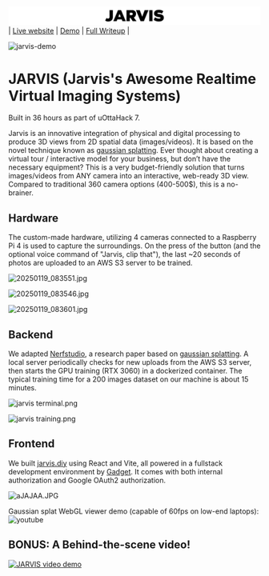 ![jarvis-banner](https://raw.githubusercontent.com/jarvis-gsplat/.github/refs/heads/main/profile/jarvis%20banner%20black.gif)
| [Live website](https://jarvis.diy/) | [Demo](https://www.youtube.com/watch?v=gfFOG19a_GA) | [Full Writeup](https://dorahacks.io/buidl/21579) |

![jarvis-demo](https://raw.githubusercontent.com/jarvis-gsplat/.github/refs/heads/main/profile/jarvis%20demo.gif)

# JARVIS (Jarvis's Awesome Realtime Virtual Imaging Systems) 
Built in 36 hours as part of uOttaHack 7.

Jarvis is an innovative integration of physical and digital processing to produce 3D views from 2D spatial data (images/videos). It is based on the novel technique known as [gaussian splatting](https://repo-sam.inria.fr/fungraph/3d-gaussian-splatting/). Ever thought about creating a virtual tour / interactive model for your business, but don’t have the necessary equipment? This is a very budget-friendly solution that turns images/videos from ANY camera into an interactive, web-ready 3D view. Compared to traditional 360 camera options (400-500$), this is a no-brainer.

## Hardware
The custom-made hardware, utilizing 4 cameras connected to a Raspberry Pi 4 is used to capture the surroundings. On the press of the button (and the optional voice command of "Jarvis, clip that"), the last ~20 seconds of photos are uploaded to an AWS S3 server to be trained.

![20250119_083551.jpg](https://cdn.dorahacks.io/static/files/1947ee8f8a800f6afeaf3ee40a0bd0d9.jpg)

![20250119_083546.jpg](https://cdn.dorahacks.io/static/files/1947ee89b1c800a08b751e944ea9daaf.jpg)

![20250119_083601.jpg](https://cdn.dorahacks.io/static/files/1947ee843d9b6d223e148be4294a84cc.jpg)

## Backend

We adapted [Nerfstudio](https://arxiv.org/abs/2302.04264), a research paper based on [gaussian splatting](https://repo-sam.inria.fr/fungraph/3d-gaussian-splatting/). A local server periodically checks for new uploads from the AWS S3 server, then starts the GPU training (RTX 3060) in a dockerized container. The typical training time for a 200 images dataset on our machine is about 15 minutes.

![jarvis terminal.png](https://cdn.dorahacks.io/static/files/194850dbc40734d7936f44144938c6dd.png)

![jarvis training.png](https://cdn.dorahacks.io/static/files/194851686928ddcb5ae9dd94163b7ba5.png)

## Frontend

We built [jarvis.diy](https://jarvis.diy/) using React and Vite, all powered in a fullstack development environment by [Gadget](https://gadget.dev/). It comes with both internal authorization and Google OAuth2 authorization.

![aJAJAA.JPG](https://cdn.dorahacks.io/static/files/1947eb27d047b7715ba1e034fe795f3a.jpg)

Gaussian splat WebGL viewer demo (capable of 60fps on low-end laptops):
![youtube](https://youtu.be/QPllF-6R4TI)

## BONUS: A Behind-the-scene video!
[![JARVIS video demo](https://cdn.dorahacks.io/static/files/19485270eaa559d39c0c24f48fd9af7a.png)](https://www.youtube.com/watch?v=1BF2jMhQyDg)
